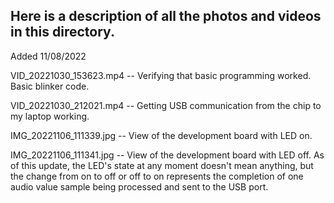 ## Here is a description of all the photos and videos in this directory.

Added 11/08/2022

VID_20221030_153623.mp4 -- Verifying that basic programming worked. Basic blinker code. 

VID_20221030_212021.mp4 -- Getting USB communication from the chip to my laptop working.

IMG_20221106_111339.jpg -- View of the development board with LED on. 

IMG_20221106_111341.jpg -- View of the development board with LED off. As of this update, the LED's state at any moment doesn't mean anything, but the change from on to off or off to on represents the completion of one audio value sample being processed and sent to the USB port. 
